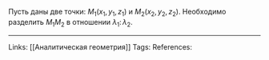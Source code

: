 Пусть даны две точки: $M_1(x_1,y_1,z_1)$ и $M_2(x_2,y_2,z_2)$. Необходимо разделить $M_1M_2$ в отношении $\lambda_1 \colon \lambda_2$. 


___
Links: [[Аналитическая геометрия]] 
Tags:
References: